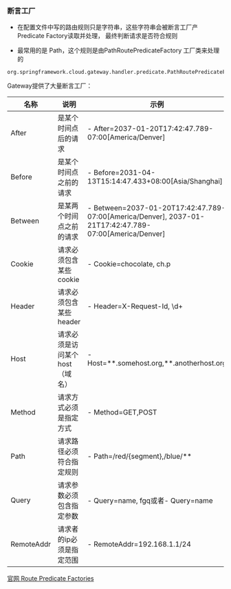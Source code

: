 ###  断言工厂

* 在配置文件中写的路由规则只是字符串，这些字符串会被断言工厂产Predicate Factory读取并处理，
最终判断请求是否符合规则

* 最常用的是 Path，这个规则是由PathRoutePredicateFactory 工厂类来处理的

```
org.springframework.cloud.gateway.handler.predicate.PathRoutePredicateFactory
```


Gateway提供了大量断言工厂：

| **名称**   | **说明**                       | **示例**                                                     |
| ---------- | ------------------------------ | ------------------------------------------------------------ |
| After      | 是某个时间点后的请求           | -  After=2037-01-20T17:42:47.789-07:00[America/Denver]       |
| Before     | 是某个时间点之前的请求         | -  Before=2031-04-13T15:14:47.433+08:00[Asia/Shanghai]       |
| Between    | 是某两个时间点之前的请求       | -  Between=2037-01-20T17:42:47.789-07:00[America/Denver],  2037-01-21T17:42:47.789-07:00[America/Denver] |
| Cookie     | 请求必须包含某些cookie         | - Cookie=chocolate, ch.p                                     |
| Header     | 请求必须包含某些header         | - Header=X-Request-Id, \d+                                   |
| Host       | 请求必须是访问某个host（域名） | -  Host=\*\*.somehost.org,**.anotherhost.org                   |
| Method     | 请求方式必须是指定方式         | - Method=GET,POST                                            |
| Path       | 请求路径必须符合指定规则       | - Path=/red/{segment},/blue/**                               |
| Query      | 请求参数必须包含指定参数       | - Query=name, fgq或者-  Query=name                          |
| RemoteAddr | 请求者的ip必须是指定范围       | - RemoteAddr=192.168.1.1/24                                  |

[官网 Route Predicate Factories](https://docs.spring.io/spring-cloud-gateway/docs/current/reference/html/#gateway-request-predicates-factories)


